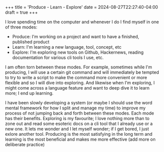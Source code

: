 +++
title = 'Produce - Learn - Explore'
date = 2024-08-27T22:27:40-04:00
draft = true
+++

I love spending time on the computer and whenever I do I find myself in one of three modes:

- Produce: I'm working on a project and want to have a finished, published product 
- Learn: I'm learning a new language, tool, concept, etc
- Explore: I'm exploring new tools on Github, Hackernews, reading documentation for various cli tools I use, etc. 

I am often torn between these modes. For example, sometimes while I'm producing, I will use a certain git command and will immediately be tempted to try to write a script to make the command more convenient or more flexible and so I will dive into exploring.
And likewise when I'm exploring, I might come across a language feature and want to deep dive it to learn more; I end up learning.



I have been slowly developing a system (or maybe I should use the word mental framework for how I split and manage my time) to improve my process of not jumping back and forth between these modes.
Each mode has their benefits. Exploring is my favourite; I love nothing more than to zone out and read some esoteric docs on a cli tool that I already use or a new one. It lets me wonder and I let myself wonder; if I get bored, I just exlore another tool.
Producing is the most satisfying in the long term and learning is the most beneficial and makes me more effective (add more on deliberate practice)
